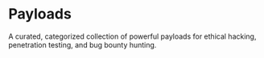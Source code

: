 # Payloads
A curated, categorized collection of powerful payloads for ethical hacking, penetration testing, and bug bounty hunting.
